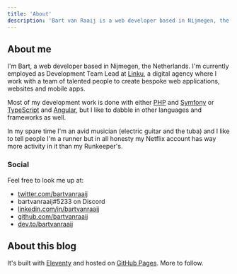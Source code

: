 ```yaml
---
title: 'About'
description: 'Bart van Raaij is a web developer based in Nijmegen, the Netherlands.'
---
```

## About me
I'm Bart, a web developer based in Nijmegen, the Netherlands. I'm currently employed as Development
Team Lead at [Linku](https://linku.nl), a digital agency where I work with a team of talented people
to create bespoke web applications, websites and mobile apps.

Most of my development work is done with either [PHP](https://www.php.net/) and
[Symfony](https://symfony.com/) or [TypeScript](https://www.typescriptlang.org/) and
[Angular](https://angular.io/), but I like to dabble in other languages and frameworks as well.

In my spare time I'm an avid musician (electric guitar and the tuba) and I like to tell people I'm a
runner but in all honesty my Netflix account has way more activity in it than my Runkeeper's.

### Social
Feel free to look me up at:
- [twitter.com/bartvanraaij](https://twitter.com/bartvanraaij)
- <span class="c-link js-copy-to-clipboard" data-tooltip="Click to copy" data-copy="bartvanraaij#5233">bartvanraaij#5233</span> on Discord
- [linkedin.com/in/bartvanraaij](https://www.linkedin.com/in/bartvanraaij/)
- [github.com/bartvanraaij](https://github.com/bartvanraaij/)
- [dev.to/bartvanraaij](https://dev.to/bartvanraaij/)

## About this blog
It's built with [Eleventy](https://www.11ty.dev) and hosted on [GitHub Pages](https://pages.github.com/). More to follow.
